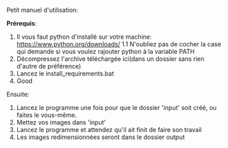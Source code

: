 Petit manuel d'utilisation:

**Prérequis**:
1. Il vous faut python d'installé sur votre machine: https://www.python.org/downloads/
    1.1 N'oubliez pas de cocher la case qui demande si vous voulez rajouter python à la variable PATH
2. Décompressez l'archive téléchargée ici(dans un dossier sans rien d'autre de préférence)
3. Lancez le install_requirements.bat
4. Good

Ensuite:
1. Lancez le programme une fois pour que le dossier 'input' soit créé, ou faites le vous-même.
2. Mettez vos images dans 'input'
4. Lancez le programme et attendez qu'il ait finit de faire son travail
5. Les images redimensionnées seront dans le dossier output
